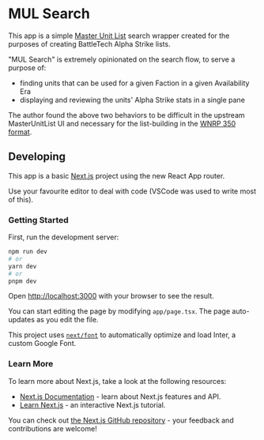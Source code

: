 # MUL Search

This app is a simple [Master Unit List](http://www.masterunitlist.info) search wrapper created for the purposes of creating BattleTech Alpha Strike lists.

"MUL Search" is extremely opinionated on the search flow, to serve a purpose of:
* finding units that can be used for a given Faction in a given Availability Era
* displaying and reviewing the units' Alpha Strike stats in a single pane

The author found the above two behaviors to be difficult in the upstream MasterUnitList UI and necessary for the list-building in the [WNRP 350 format](https://wolfsdragoons.com/alpha-strike-core-tournament-rules-2/).

## Developing

This app is a basic [Next.js](https://nextjs.org/) project using the new React App router.

Use your favourite editor to deal with code (VSCode was used to write most of this).

### Getting Started

First, run the development server:

```bash
npm run dev
# or
yarn dev
# or
pnpm dev
```

Open [http://localhost:3000](http://localhost:3000) with your browser to see the result.

You can start editing the page by modifying `app/page.tsx`. The page auto-updates as you edit the file.

This project uses [`next/font`](https://nextjs.org/docs/basic-features/font-optimization) to automatically optimize and load Inter, a custom Google Font.

### Learn More

To learn more about Next.js, take a look at the following resources:

- [Next.js Documentation](https://nextjs.org/docs) - learn about Next.js features and API.
- [Learn Next.js](https://nextjs.org/learn) - an interactive Next.js tutorial.

You can check out [the Next.js GitHub repository](https://github.com/vercel/next.js/) - your feedback and contributions are welcome!

